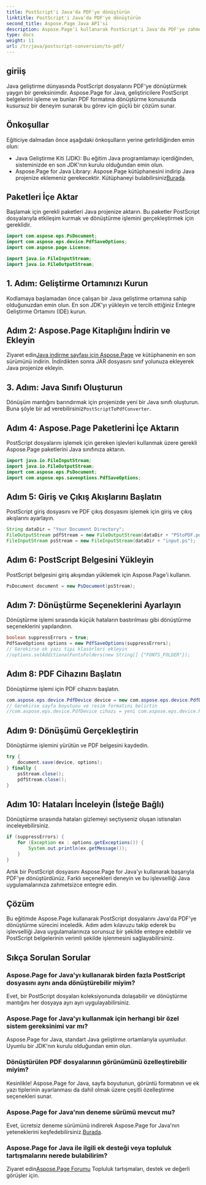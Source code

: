```yaml
---
title: PostScript'i Java'da PDF'ye dönüştürün
linktitle: PostScript'i Java'da PDF'ye dönüştürün
second_title: Aspose.Page Java API'si
description: Aspose.Page'i kullanarak PostScript'i Java'da PDF'ye zahmetsizce dönüştürün. Sorunsuz entegrasyon için adım adım kılavuzumuzu izleyin. Aspose.Page'i hemen indirin!
type: docs
weight: 11
url: /tr/java/postscript-conversion/to-pdf/
---
```

## giriiş
Java geliştirme dünyasında PostScript dosyalarını PDF'ye dönüştürmek yaygın bir gereksinimdir. Aspose.Page for Java, geliştiricilere PostScript belgelerini işleme ve bunları PDF formatına dönüştürme konusunda kusursuz bir deneyim sunarak bu görev için güçlü bir çözüm sunar.
## Önkoşullar
Eğiticiye dalmadan önce aşağıdaki önkoşulların yerine getirildiğinden emin olun:
- Java Geliştirme Kiti (JDK): Bu eğitim Java programlamayı içerdiğinden, sisteminizde en son JDK'nın kurulu olduğundan emin olun.
-  Aspose.Page for Java Library: Aspose.Page kütüphanesini indirip Java projenize eklemeniz gerekecektir. Kütüphaneyi bulabilirsiniz[Burada](https://releases.aspose.com/page/java/).
## Paketleri İçe Aktar
Başlamak için gerekli paketleri Java projenize aktarın. Bu paketler PostScript dosyalarıyla etkileşim kurmak ve dönüştürme işlemini gerçekleştirmek için gereklidir.
```java
import com.aspose.eps.PsDocument;
import com.aspose.eps.device.PdfSaveOptions;
import com.aspose.page.License;

import java.io.FileInputStream;
import java.io.FileOutputStream;
```
## 1. Adım: Geliştirme Ortamınızı Kurun
Kodlamaya başlamadan önce çalışan bir Java geliştirme ortamına sahip olduğunuzdan emin olun. En son JDK'yı yükleyin ve tercih ettiğiniz Entegre Geliştirme Ortamını (IDE) kurun.
## Adım 2: Aspose.Page Kitaplığını İndirin ve Ekleyin
 Ziyaret edin[Java indirme sayfası için Aspose.Page](https://releases.aspose.com/page/java/) ve kütüphanenin en son sürümünü indirin. İndirdikten sonra JAR dosyasını sınıf yolunuza ekleyerek Java projenize ekleyin.
## 3. Adım: Java Sınıfı Oluşturun
 Dönüşüm mantığını barındırmak için projenizde yeni bir Java sınıfı oluşturun. Buna şöyle bir ad verebilirsiniz`PostScriptToPdfConverter`.
## Adım 4: Aspose.Page Paketlerini İçe Aktarın
PostScript dosyalarını işlemek için gereken işlevleri kullanmak üzere gerekli Aspose.Page paketlerini Java sınıfınıza aktarın.
```java
import java.io.FileInputStream;
import java.io.FileOutputStream;
import com.aspose.eps.PsDocument;
import com.aspose.eps.saveoptions.PdfSaveOptions;
```
## Adım 5: Giriş ve Çıkış Akışlarını Başlatın
PostScript giriş dosyasını ve PDF çıkış dosyasını işlemek için giriş ve çıkış akışlarını ayarlayın.
```java
String dataDir = "Your Document Directory";
FileOutputStream pdfStream = new FileOutputStream(dataDir + "PStoPDF.pdf");
FileInputStream psStream = new FileInputStream(dataDir + "input.ps");
```
## Adım 6: PostScript Belgesini Yükleyin
PostScript belgesini giriş akışından yüklemek için Aspose.Page'i kullanın.
```java
PsDocument document = new PsDocument(psStream);
```
## Adım 7: Dönüştürme Seçeneklerini Ayarlayın
Dönüştürme işlemi sırasında küçük hataların bastırılması gibi dönüştürme seçeneklerini yapılandırın.
```java
boolean suppressErrors = true;
PdfSaveOptions options = new PdfSaveOptions(suppressErrors);
// Gerekirse ek yazı tipi klasörleri ekleyin
//options.setAdditionalFontsFolders(new String[] {"FONTS_FOLDER"});
```
## Adım 8: PDF Cihazını Başlatın
Dönüştürme işlemi için PDF cihazını başlatın.
```java
com.aspose.eps.device.PdfDevice device = new com.aspose.eps.device.PdfDevice(pdfStream);
// Gerekirse sayfa boyutunu ve resim formatını belirtin
//com.aspose.eps.device.PdfDevice cihazı = yeni com.aspose.eps.device.PdfDevice(pdfStream, new Dimension(595, 842));
```
## Adım 9: Dönüşümü Gerçekleştirin
Dönüştürme işlemini yürütün ve PDF belgesini kaydedin.
```java
try {
    document.save(device, options);
} finally {
    psStream.close();
    pdfStream.close();
}
```
## Adım 10: Hataları İnceleyin (İsteğe Bağlı)
Dönüştürme sırasında hataları gizlemeyi seçtiyseniz oluşan istisnaları inceleyebilirsiniz.
```java
if (suppressErrors) {
    for (Exception ex : options.getExceptions()) {
        System.out.println(ex.getMessage());
    }
}
```
Artık bir PostScript dosyasını Aspose.Page for Java'yı kullanarak başarıyla PDF'ye dönüştürdünüz. Farklı seçenekleri deneyin ve bu işlevselliği Java uygulamalarınıza zahmetsizce entegre edin.
## Çözüm
Bu eğitimde Aspose.Page kullanarak PostScript dosyalarını Java'da PDF'ye dönüştürme sürecini inceledik. Adım adım kılavuzu takip ederek bu işlevselliği Java uygulamalarınıza sorunsuz bir şekilde entegre edebilir ve PostScript belgelerinin verimli şekilde işlenmesini sağlayabilirsiniz.

## Sıkça Sorulan Sorular
### Aspose.Page for Java'yı kullanarak birden fazla PostScript dosyasını aynı anda dönüştürebilir miyim?
Evet, bir PostScript dosyaları koleksiyonunda dolaşabilir ve dönüştürme mantığını her dosyaya ayrı ayrı uygulayabilirsiniz.
### Aspose.Page for Java'yı kullanmak için herhangi bir özel sistem gereksinimi var mı?
Aspose.Page for Java, standart Java geliştirme ortamlarıyla uyumludur. Uyumlu bir JDK'nın kurulu olduğundan emin olun.
### Dönüştürülen PDF dosyalarının görünümünü özelleştirebilir miyim?
Kesinlikle! Aspose.Page for Java, sayfa boyutunun, görüntü formatının ve ek yazı tiplerinin ayarlanması da dahil olmak üzere çeşitli özelleştirme seçenekleri sunar.
### Aspose.Page for Java'nın deneme sürümü mevcut mu?
 Evet, ücretsiz deneme sürümünü indirerek Aspose.Page for Java'nın yeteneklerini keşfedebilirsiniz.[Burada](https://releases.aspose.com/).
### Aspose.Page for Java ile ilgili ek desteği veya topluluk tartışmalarını nerede bulabilirim?
 Ziyaret edin[Aspose.Page Forumu](https://forum.aspose.com/c/page/39) Topluluk tartışmaları, destek ve değerli görüşler için.